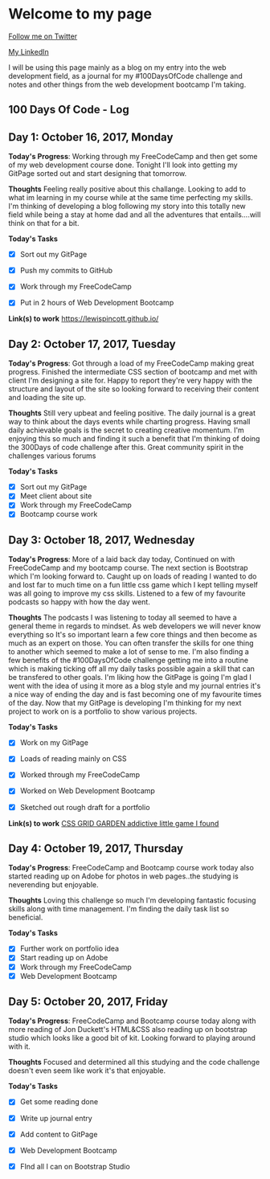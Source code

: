 # Welcome to my page                                                        
[Follow me on Twitter](https://twitter.com/DevGod1Day)

[My LinkedIn](www.linkedin.com/in/lewis-pincott)


I will be using this page mainly as a blog on my entry into the web development field, as a journal for my #100DaysOfCode challenge and notes and other things from the web development bootcamp I'm taking.

## 100 Days Of Code - Log

## Day 1: October 16, 2017, Monday

**Today's Progress**: Working through my FreeCodeCamp and then get some of my web development course done. Tonight I'll look into getting my GitPage sorted out and start designing that tomorrow.

**Thoughts** Feeling really positive about this challange. Looking to add to what im learning in my course while at the same time perfecting my skills. I'm thinking of developing a blog following my story into this totally new field while being a stay at home dad and all the adventures that entails....will think on that for a bit.

**Today's Tasks**
- [x] Sort out my GitPage
- [x] Push my commits to GitHub
- [x] Work through my FreeCodeCamp
- [x] Put in 2 hours of Web Development Bootcamp


**Link(s) to work**
https://lewispincott.github.io/  

## Day 2: October 17, 2017, Tuesday

**Today's Progress**: Got through a load of my FreeCodeCamp making great progress. Finished the intermediate CSS section of bootcamp and met with client I'm designing a site for. Happy to report they're very happy with the structure and layout of the site so looking forward to receiving their content and loading the site up.

**Thoughts** Still very upbeat and feeling positive. The daily journal is a great way to think about the days events while charting progress. Having small daily achievable goals is the secret to creating creative momentum. I'm enjoying this so much and finding it such a benefit that I'm thinking of doing the 300Days of code challenge after this. Great community spirit in the challenges various forums 

**Today's Tasks**
- [x] Sort out my GitPage
- [x] Meet client about site
- [x] Work through my FreeCodeCamp
- [x] Bootcamp course work  

## Day 3: October 18, 2017, Wednesday

**Today's Progress**: More of a laid back day today, Continued on with FreeCodeCamp and my bootcamp course. The next section is Bootstrap which I'm looking forward to. Caught up on loads of reading I wanted to do and lost far to much time on a fun little css game which I kept telling myself was all going to improve my css skills. Listened to a few of my favourite podcasts so happy with how the day went.

**Thoughts** The podcasts I was listening to today all seemed to have a general theme in regards to mindset. As web developers we will never know everything so It's so important learn a few core things and then become as much as an expert on those. You can often transfer the skills for one thing to another which seemed to make a lot of sense to me. I'm also finding a few benefits of the #100DaysOfCode challenge getting me into a routine which is making ticking off all my daily tasks possible again a skill that can be transfered to other goals. I'm liking how the GitPage is going I'm glad I went with the idea of using it more as a blog style and my journal entries it's a nice way of ending the day and is fast becoming one of my favourite times of the day. Now that my GitPage is developing I'm thinking for my next project to work on is a portfolio to show various projects.  

**Today's Tasks**
- [x] Work on my GitPage
- [x] Loads of reading mainly on CSS
- [x] Worked through my FreeCodeCamp
- [x] Worked on Web Development Bootcamp
- [x] Sketched out rough draft for a portfolio



**Link(s) to work**
[CSS GRID GARDEN addictive little game I found](http://cssgridgarden.com)  

## Day 4: October 19, 2017, Thursday

**Today's Progress**: FreeCodeCamp and Bootcamp course work today also started reading up on Adobe for photos in web pages..the studying is neverending but enjoyable.

**Thoughts** Loving this challenge so much I'm developing fantastic focusing skills along with time management. I'm finding the daily task list so beneficial.

**Today's Tasks**
- [x] Further work on portfolio idea
- [x] Start reading up on Adobe
- [x] Work through my FreeCodeCamp
- [x] Web Development Bootcamp  

## Day 5: October 20, 2017, Friday

**Today's Progress**: FreeCodeCamp and Bootcamp course today along with more reading of Jon Duckett's HTML&CSS also reading up on bootstrap studio which looks like a good bit of kit. Looking forward to playing around with it.

**Thoughts** Focused and determined all this studying and the code challenge doesn't even seem like work it's that enjoyable. 

**Today's Tasks**
- [x] Get some reading done
- [x] Write up journal entry
- [x] Add content to GitPage
- [x] Web Development Bootcamp
- [x] FInd all I can on Bootstrap Studio







